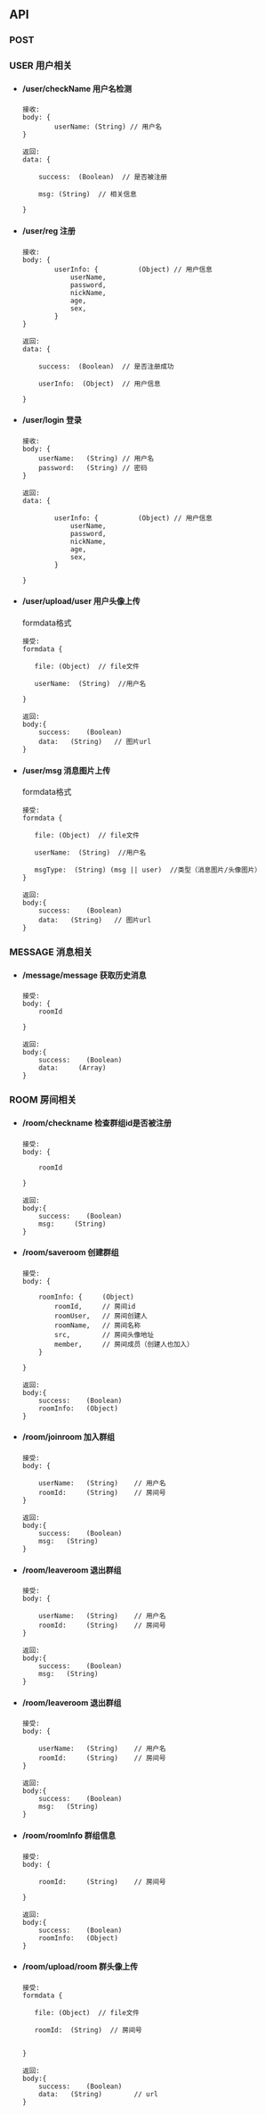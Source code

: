 ## API

### POST  

### USER 用户相关  

- #### /user/checkName 用户名检测


    ```
    接收:
    body: {
            userName: (String) // 用户名
    }

    返回:
    data: {

    ​	 success:  (Boolean)  // 是否被注册

    ​	 msg: (String)  // 相关信息

    }
    ```

- #### /user/reg 注册


    ```
    接收:
    body: {
            userInfo: {          (Object) // 用户信息
                userName,
                password,
                nickName,
                age,
                sex,
            } 
    }
    
    返回:
    data: {

    ​	 success:  (Boolean)  // 是否注册成功

    ​	 userInfo:  (Object)  // 用户信息

    }
    ```
- #### /user/login  登录
    ```
    接收:
    body: {
        userName:   (String) // 用户名
        password:   (String) // 密码
    }
    
    返回:
    data: {

            userInfo: {          (Object) // 用户信息
                userName,
                password,
                nickName,
                age,
                sex,
            } 

    }
    ```
- #### /user/upload/user  用户头像上传  

    formdata格式


    ```
    接受:
    formdata {

    ​	file: (Object)  // file文件

    ​	userName:  (String)  //用户名

    }

    返回: 
    body:{
        success:    (Boolean) 
        data:   (String)   // 图片url
    }
    ```
- #### /user/msg   消息图片上传

    formdata格式


    ```
    接受:
    formdata {

    ​	file: (Object)  // file文件

    ​	userName:  (String)  //用户名

    ​	msgType:  (String) (msg || user)  //类型（消息图片/头像图片）
    }

    返回: 
    body:{
        success:    (Boolean) 
        data:   (String)   // 图片url
    }
    ```
### MESSAGE 消息相关
- #### /message/message  获取历史消息

    ```
    接受:
    body: {
        roomId
        
    }

    返回: 
    body:{
        success:    (Boolean) 
        data:     (Array)
    }
    ```
### ROOM 房间相关
- #### /room/checkname  检查群组id是否被注册

    ```
    接受:
    body: {

        roomId

    }

    返回: 
    body:{
        success:    (Boolean) 
        msg:     (String)
    }
    ```
- #### /room/saveroom  创建群组

    ```
    接受:
    body: {

        roomInfo: {     (Object)
            roomId,     // 房间id
            roomUser,   // 房间创建人
            roomName,   // 房间名称
            src,        // 房间头像地址
            member,     // 房间成员（创建人也加入）
        }

    }

    返回: 
    body:{
        success:    (Boolean) 
        roomInfo:   (Object)
    }
    ```
- #### /room/joinroom  加入群组

    ```
    接受:
    body: {

        userName:   (String)    // 用户名
        roomId:     (String)    // 房间号
    }

    返回: 
    body:{
        success:    (Boolean) 
        msg:   (String)
    }
    ```
- #### /room/leaveroom  退出群组

    ```
    接受:
    body: {

        userName:   (String)    // 用户名
        roomId:     (String)    // 房间号
    }

    返回: 
    body:{
        success:    (Boolean) 
        msg:   (String)
    }
    ```
- #### /room/leaveroom  退出群组

    ```
    接受:
    body: {

        userName:   (String)    // 用户名
        roomId:     (String)    // 房间号
    }

    返回: 
    body:{
        success:    (Boolean) 
        msg:   (String)
    }
    ```
- #### /room/roomInfo  群组信息

    ```
    接受:
    body: {

        roomId:     (String)    // 房间号

    }

    返回: 
    body:{
        success:    (Boolean) 
        roomInfo:   (Object)
    }
    ```
- #### /room/upload/room  群头像上传

    ```
    接受:
    formdata {

    ​	file: (Object)  // file文件

    ​	roomId:  (String)  // 房间号


    }

    返回: 
    body:{
        success:    (Boolean) 
        data:   (String)        // url
    }
    ```